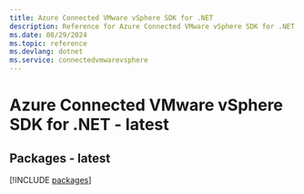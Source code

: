 ```yaml
---
title: Azure Connected VMware vSphere SDK for .NET
description: Reference for Azure Connected VMware vSphere SDK for .NET
ms.date: 08/29/2024
ms.topic: reference
ms.devlang: dotnet
ms.service: connectedvmwarevsphere
---
```

# Azure Connected VMware vSphere SDK for .NET - latest
## Packages - latest
[!INCLUDE [packages](connected-vmware-vsphere-index.md)]